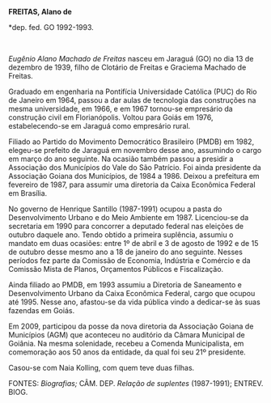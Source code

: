 **FREITAS, Alano de**

\*dep. fed. GO 1992-1993.

 

*Eugênio Alano Machado de Freitas* nasceu em Jaraguá (GO) no dia 13 de
dezembro de 1939, filho de Clotário de Freitas e Graciema Machado de
Freitas.

Graduado em engenharia na Pontifícia Universidade Católica (PUC) do Rio
de Janeiro em 1964, passou a dar aulas de tecnologia das construções na
mesma universidade, em 1966, e em 1967 tornou-se empresário da
construção civil em Florianópolis. Voltou para Goiás em 1976,
estabelecendo-se em Jaraguá como empresário rural.

Filiado ao Partido do Movimento Democrático Brasileiro (PMDB) em 1982,
elegeu-se prefeito de Jaraguá em novembro desse ano, assumindo o cargo
em março do ano seguinte. Na ocasião também passou a presidir a
Associação dos Municípios do Vale do São Patrício. Foi ainda presidente
da Associação Goiana dos Municípios, de 1984 a 1986. Deixou a prefeitura
em fevereiro de 1987, para assumir uma diretoria da Caixa Econômica
Federal em Brasília.

No governo de Henrique Santillo (1987-1991) ocupou a pasta do
Desenvolvimento Urbano e do Meio Ambiente em 1987. Licenciou-se da
secretaria em 1990 para concorrer a deputado federal nas eleições de
outubro daquele ano. Tendo obtido a primeira suplência, assumiu o
mandato em duas ocasiões: entre 1º de abril e 3 de agosto de 1992 e de
15 de outubro desse mesmo ano a 18 de janeiro do ano seguinte. Nesses
períodos fez parte da Comissão de Economia, Indústria e Comércio e da
Comissão Mista de Planos, Orçamentos Públicos e Fiscalização.

Ainda filiado ao PMDB, em 1993 assumiu a Diretoria de Saneamento e
Desenvolvimento Urbano da Caixa Econômica Federal, cargo que ocupou até
1995. Nesse ano, afastou-se da vida pública vindo a dedicar-se às suas
fazendas em Goiás.

Em 2009, participou da posse da nova diretoria da Associação Goiana de
Municípios (AGM) que aconteceu no auditório da Câmara Municipal de
Goiânia. Na mesma solenidade, recebeu a Comenda Municipalista, em
comemoração aos 50 anos da entidade, da qual foi seu 21º presidente.

Casou-se com Naia Kolling, com quem teve duas filhas.

FONTES: *Biografias;* CÂM. DEP. *Relação de suplentes* (1987-1991);
ENTREV. BIOG.

 
